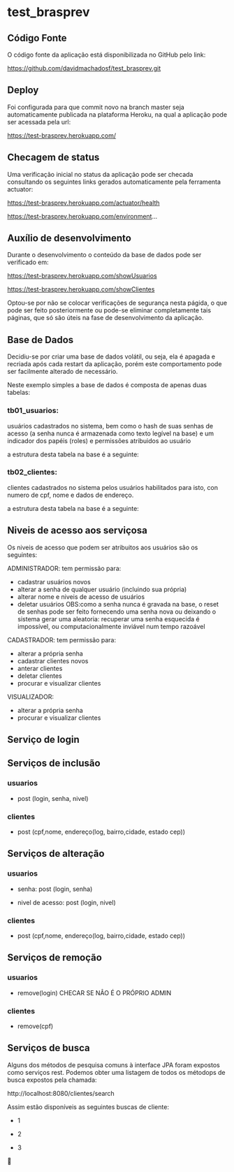 
# test_brasprev

## Código Fonte
O código fonte da aplicação está disponibilizada no GitHub pelo link: 


https://github.com/davidmachadosf/test_brasprev.git

## Deploy
Foi configurada para que commit novo na branch master seja automaticamente publicada na plataforma Heroku, na qual a aplicação pode ser acessada pela url:

https://test-brasprev.herokuapp.com/

## Checagem de status
Uma verificação inicial no status da aplicação pode ser checada consultando os seguintes links gerados automaticamente pela ferramenta actuator:


https://test-brasprev.herokuapp.com/actuator/health

https://test-brasprev.herokuapp.com/environment...

## Auxílio de desenvolvimento
Durante o desenvolvimento o conteúdo da base de dados pode ser verificado em:

https://test-brasprev.herokuapp.com/showUsuarios

https://test-brasprev.herokuapp.com/showClientes

Optou-se por não se colocar verificações de segurança nesta págida, o que pode ser feito posteriormente ou pode-se eliminar completamente tais páginas, que só são úteis na fase de desenvolvimento da aplicação.


## Base de Dados

Decidiu-se por criar uma base de dados volátil, ou seja, ela é apagada e recriada após cada restart da aplicação, porém este comportamento pode ser facilmente alterado de necessário.

Neste exemplo simples a base de dados é composta de apenas duas tabelas: 

### tb01_usuarios: 
usuários cadastrados no sistema, bem como o hash de suas senhas de acesso (a senha nunca é armazenada como texto legível na base) e um indicador dos papéis (roles) e permissões atribuidos ao usuário

a estrutura desta tabela na base é a seguinte:

### tb02_clientes: 
clientes cadastrados no sistema pelos usuários habilitados para isto, con numero de cpf, nome e dados de endereço.

a estrutura desta tabela na base é a seguinte:


## Niveis de acesso aos serviçosa
Os niveis de acesso que podem ser atribuitos aos usuários são os seguintes:

ADMINISTRADOR: tem permissão para:
* cadastrar usuários novos
* alterar a senha de qualquer usuário (incluindo sua própria)
* alterar nome e niveis de acesso de usuários
* deletar usuários
OBS:como a senha nunca é gravada na base, o reset de senhas pode ser feito fornecendo uma senha nova ou deixando o sistema gerar uma aleatoria: recuperar uma senha esquecida é impossível, ou computacionalmente inviável num tempo razoável

CADASTRADOR: tem permissão para:
* alterar a própria senha 
* cadastrar clientes novos
* anterar clientes
* deletar clientes 
* procurar e visualizar  clientes 

VISUALIZADOR:
* alterar a própria senha 
* procurar e visualizar  clientes 


## Serviço de login


## Serviços de inclusão 

### usuarios
  * post (login, senha, nivel)

### clientes
   * post (cpf,nome, endereço(log, bairro,cidade, estado cep))

## Serviços de alteração

### usuarios
  * senha: post (login, senha)
  
  * nivel de acesso: post (login, nivel)

### clientes
  * post (cpf,nome, endereço(log, bairro,cidade, estado cep))  


## Serviços de remoção

### usuarios
  * remove(login) CHECAR SE NÂO É O PRÓPRIO ADMIN

### clientes
  * remove(cpf)


## Serviços de busca
Alguns dos métodos de pesquisa comuns à interface JPA foram expostos como serviços rest. Podemos obter uma listagem de todos os métodops de busca expostos pela chamada:

http://localhost:8080/clientes/search

Assim estão disponíveis as seguintes buscas de cliente:

* 1

* 2

* 3


:metal:


